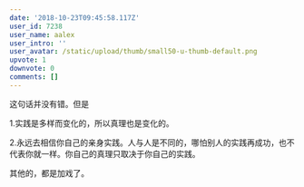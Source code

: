 ```yaml
---
date: '2018-10-23T09:45:58.117Z'
user_id: 7238
user_name: aalex
user_intro: ''
user_avatar: /static/upload/thumb/small50-u-thumb-default.png
upvote: 1
downvote: 0
comments: []
---
```


这句话并没有错。但是

1.实践是多样而变化的，所以真理也是变化的。

2.永远去相信你自己的亲身实践。人与人是不同的，哪怕别人的实践再成功，也不代表你就一样。你自己的真理只取决于你自己的实践。

  

其他的，都是加戏了。
